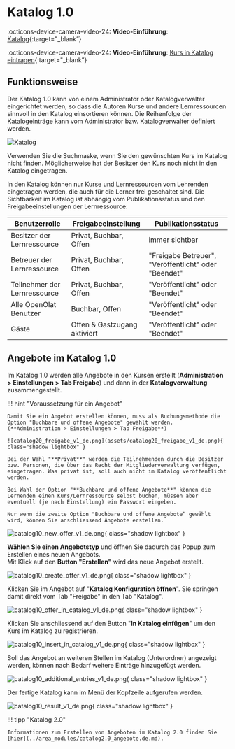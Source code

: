 # Katalog 1.0

:octicons-device-camera-video-24: **Video-Einführung**: [Katalog](<https://www.youtube.com/embed/LiqkkT06hWo>){:target="_blank”}

:octicons-device-camera-video-24: **Video-Einführung**: [Kurs in Katalog eintragen](<https://www.youtube.com/embed/hc5yJAPIX9s>){:target="_blank”}

## Funktionsweise

Der Katalog 1.0 kann von einem Administrator oder Katalogverwalter eingerichtet werden, so dass die Autoren Kurse und andere Lernressourcen sinnvoll in den Katalog einsortieren können. Die Reihenfolge der Katalogeinträge kann vom Administrator bzw. Katalogverwalter definiert werden.

![Katalog](assets/catalog-de.png)

Verwenden Sie die Suchmaske, wenn Sie den gewünschten Kurs im Katalog nicht finden. Möglicherweise hat der Besitzer den Kurs noch nicht in den Katalog eingetragen.

In den Katalog können nur Kurse und Lernressourcen vom Lehrenden eingetragen werden, die auch für die Lerner frei geschaltet sind. Die Sichtbarkeit im Katalog ist abhängig vom Publikationsstatus und den Freigabeeinstellungen der Lernressource:

Benutzerrolle| Freigabeeinstellung| Publikationsstatus  
---|---|---  
Besitzer der Lernressource| Privat, Buchbar, Offen| immer sichtbar  
Betreuer der Lernressource| Privat, Buchbar, Offen|  "Freigabe Betreuer", "Veröffentlicht" oder "Beendet"  
Teilnehmer der Lernressource| Privat, Buchbar, Offen| "Veröffentlicht" oder "Beendet"  
Alle OpenOlat Benutzer| Buchbar, Offen| "Veröffentlicht" oder "Beendet"  
Gäste| Offen & Gastzugang aktiviert| "Veröffentlicht" oder "Beendet"  


## Angebote im Katalog 1.0

Im Katalog 1.0 werden alle Angebote in den Kursen erstellt (**Administration > Einstellungen > Tab Freigabe**) und dann in der **Katalogverwaltung** zusammengestellt.


!!! hint "Voraussetzung für ein Angebot"

    Damit Sie ein Angebot erstellen können, muss als Buchungsmethode die Option "Buchbare und offene Angebote" gewählt werden.  (**Administration > Einstellungen > Tab Freigabe**)
    
    ![catalog20_freigabe_v1_de.png](assets/catalog20_freigabe_v1_de.png){ class="shadow lightbox" }

    Bei der Wahl "**Privat**" werden die Teilnehmenden durch die Besitzer bzw. Personen, die über das Recht der Mitgliederverwaltung verfügen, eingetragen. Was privat ist, soll auch nicht im Katalog veröffentlicht werden.

    Bei Wahl der Option "**Buchbare und offene Angebote**" können die Lernenden einen Kurs/Lernressource selbst buchen, müssen aber eventuell (je nach Einstellung) ein Passwort eingeben.

    Nur wenn die zweite Option "Buchbare und offene Angebote“ gewählt wird, können Sie anschliessend Angebote erstellen.


![catalog10_new_offer_v1_de.png](assets/catalog10_new_offer_v1_de.png){ class="shadow lightbox" }

**Wählen Sie einen Angebotstyp** und öffnen Sie dadurch das Popup zum Erstellen eines neuen Angebots.<br>
Mit Klick auf den **Button "Erstellen"** wird das neue Angebot erstellt.

![catalog10_create_offer_v1_de.png](assets/catalog10_create_offer_v1_de.png){ class="shadow lightbox" }

Klicken Sie im Angebot auf "**Katalog Konfiguration öffnen**". Sie springen damit direkt vom Tab "Freigabe" in den Tab "Katalog".

![catalog10_offer_in_catalog_v1_de.png](assets/catalog10_offer_in_catalog_v1_de.png){ class="shadow lightbox" }

Klicken Sie anschliessend auf den Button "**In Katalog einfügen**" um den Kurs im Katalog zu registrieren.

![catalog10_insert_in_catalog_v1_de.png](assets/catalog10_insert_in_catalog_v1_de.png){ class="shadow lightbox" }

Soll das Angebot an weiteren Stellen im Katalog (Unterordner) angezeigt werden, können nach Bedarf weitere Einträge hinzugefügt werden.

![catalog10_additional_entries_v1_de.png](assets/catalog10_additional_entries_v1_de.png){ class="shadow lightbox" }

Der fertige Katalog kann im Menü der Kopfzeile aufgerufen werden.

![catalog10_result_v1_de.png](assets/catalog10_result_v1_de.png){ class="shadow lightbox" }

!!! tipp "Katalog 2.0"

    Informationen zum Erstellen von Angeboten im Katalog 2.0 finden Sie [hier](../area_modules/catalog2.0_angebote.de.md). 